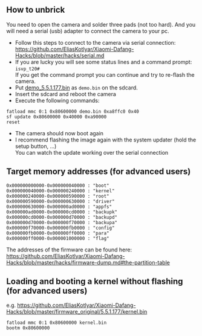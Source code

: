 ## How to unbrick

You need to open the camera and solder three pads (not too hard).
And you will need a serial (usb) adapter to connect the camera to your pc.

- Follow this steps to connect to the camera via serial connection:  
https://github.com/EliasKotlyar/Xiaomi-Dafang-Hacks/blob/master/hacks/serial.md
- If you are lucky you will see some status lines and a command prompt:
`isvp_t20#`  
If you get the command prompt you can continue and try to re-flash the camera.
- Put [demo_5.5.1.177.bin](https://raw.githubusercontent.com/EliasKotlyar/Xiaomi-Dafang-Hacks/master/firmware_original/demo_5.5.1.177.bin) as `demo.bin` on the sdcard.
- Insert the sdcard and reboot the camera
- Execute the following commands:
```
fatload mmc 0:1 0x80600000 demo.bin 0xa8ffc0 0x40
sf update 0x80600000 0x40000 0xa90000
reset
```
- The camera should now boot again
- I recommend flashing the image again with the system updater (hold the setup button, ...)  
You can watch the update working over the serial connection

## Target memory addresses (for advanced users)
```
0x000000000000-0x000000040000 : "boot"
0x000000040000-0x000000240000 : "kernel"
0x000000240000-0x000000590000 : "root"
0x000000590000-0x000000630000 : "driver"
0x000000630000-0x000000ad0000 : "appfs"
0x000000ad0000-0x000000cd0000 : "backupk"
0x000000cd0000-0x000000d70000 : "backupd"
0x000000d70000-0x000000f70000 : "backupa"
0x000000f70000-0x000000fb0000 : "config"
0x000000fb0000-0x000000ff0000 : "para"
0x000000ff0000-0x000001000000 : "flag"
```

The addresses of the firmware can be found here:  
https://github.com/EliasKotlyar/Xiaomi-Dafang-Hacks/blob/master/hacks/firmware-dump.md#the-partition-table

## Loading and booting a kernel without flashing (for advanced users)
e.g. https://github.com/EliasKotlyar/Xiaomi-Dafang-Hacks/blob/master/firmware_original/5.5.1.177/kernel.bin
```
fatload mmc 0:1 0x80600000 kernel.bin
bootm 0x80600000
```
